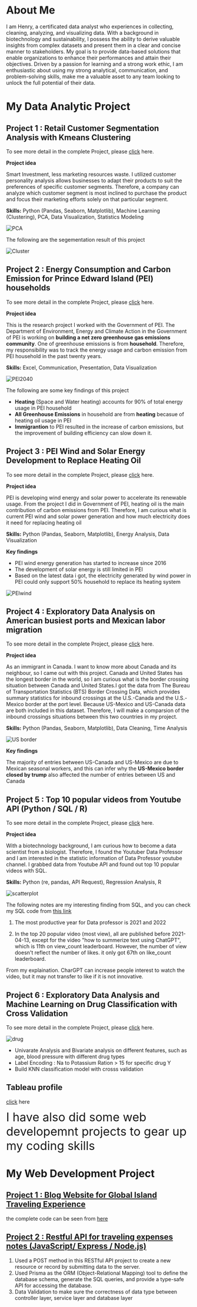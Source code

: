 # About Me
I am Henry, a certificated data analyst who experiences in collecting, cleaning, analyzing, and visualizing data. With a background in biotechnology and sustainability, I possess the ability to derive valuable insights from complex datasets and present them in a clear and concise manner to stakeholders. My goal is to provide data-based solutions that enable organizations to enhance their performances and attain their objectives.  Driven by a passion for learning and a strong work ethic, I am enthusiastic about using my strong analytical, communication, and problem-solving skills, make me a valuable asset to any team looking to unlock the full potential of their data.

# My Data Analytic Project

## Project 1 : Retail Customer Segmentation Analysis with Kmeans Clustering

To see more detail in the complete Project, please [click]([https://hackmd.io/@WY7WYsMqTwyJzJLs_SoHcQ/rkMAx2ME2](https://www.kaggle.com/code/hungenliao/retails-customer-segmentation-clustering)) here.

**Project idea**<br>

Smart Investment, less marketing resources waste. I utilized customer personality analysis allows businesses to adapt their products to suit the preferences of specific customer segments. Therefore, a company can analyze which customer segment is most inclined to purchase the product and focus their marketing efforts solely on that particular segment.

**Skills:** Python (Pandas, Seaborn, Matplotlib), Machine Learning (Clustering), PCA, Data Visualization, Statistics Modeling<br>

![PCA](pca.png)

The following are the segementation result of this project

![Cluster](cluster.png)

## Project 2 : Energy Consumption and Carbon Emission for Prince Edward Island (PEI) households

To see more detail in the complete Project, please [click](https://hackmd.io/@WY7WYsMqTwyJzJLs_SoHcQ/rkMAx2ME2) here.


**Project idea**<br>

This is the research project I worked with the Government of PEI. The Department of Environment, Energy and Climate Action in the Government of PEI is working on **building a net zero greenhouse gas emissions community**. One of greenhouse emissions is from **household**. Therefore, my responsibility was to track the energy usage and carbon emission from PEI household in the past twenty years.

**Skills:** Excel, Communication, Presentation, Data Visualization<br>

![PEI2040](pei2040.jpg)

The following are some key findings of this project

* **Heating** (Space and Water heating) accounts for 90% of total energy usage in PEI household
* **All Greenhouse Emissions** in household are from **heating** becasue of heating oil usage in PEI
* **Immigrantion** to PEI resulted in the increase of carbon emissions, but the improvement of building efficiency can slow down it.


## Project 3 : PEI Wind and Solar Energy Development to Replace Heating Oil

To see more detail in the complete Project, please [click](https://github.com/Liao993/PEI_RenewableEnergy.git) here.

**Project idea**<br>

PEI is developing wind energy and solar power to accelerate its renewable usage. From the project I did in Government of PEI, heating oil is the main contribution of carbon emissions from PEI. Therefore, I am curious what is current PEI wind  and solar power generation and how much electricity does it need for replacing heating oil

**Skills:** Python (Pandas, Seaborn, Matplotlib), Energy Analysis, Data Visualization<br>

**Key findings**<br>

* PEI wind energy generation has started to increase since 2016 
* The development of solar energy is still limited in PEI
* Based on the latest data i got, the electricity generated by wind power in PEI could only support 50% household to replace its heating system


![PEIwind](wind.png)


## Project 4 : Exploratory Data Analysis on American busiest ports and Mexican labor migration

To see more detail in the complete Project, please [click](https://www.kaggle.com/code/hungenliao/american-busiest-ports-and-mexican-labor-migration) here.

**Project idea**<br>

As an immigrant in Canada. I want to know more about Canada and its neighbour, so I came out with this project. Canada and United States has the longest border in the world, so I am curious what is the border crossing situation between Canada and United States.I got the data from The Bureau of Transportation Statistics (BTS) Border Crossing Data, which provides summary statistics for inbound crossings at the U.S.-Canada and the U.S.-Mexico border at the port level. Because US-Mexico and US-Canada data are both included in this dataset. Therefore, I will make a comparsion of the inbound crossings situations between this two countries in  my project.

**Skills:** Python (Pandas, Seaborn, Matplotlib), Data Cleaning, Time Analysis<br>

![US border](border.png)

**Key findings**<br>

The majority of entries between US-Canada and US-Mexico are due to Mexican seasonal workers, and this can infer why the **US-Mexico border closed by trump** also affected the number of entries between US and Canada



## Project 5 : Top 10 popular videos from Youtube API (Python / SQL / R)

To see more detail in the complete Project, please [click](https://colab.research.google.com/drive/1LDEiJ6CFclnHoXzq6ZAfRWXEmyll_e-x?usp=sharing) here.


**Project idea**<br>

With a biotechnology background, I am curious how to become a data scientist from a biologist. Therefore, I found the Youtuber Data Professor and I am interested in the statistic information of Data Professor youtube channel. I grabbed data from Youtube API and found out top 10 popular videos with SQL.

**Skills:** Python (re, pandas, API Request), Regression Analysis, R<br>

![scatterplot](Scatterplot.png)

The following notes are my interesting finding from SQL, and you can check my SQL code from [this link](https://hackmd.io/@WY7WYsMqTwyJzJLs_SoHcQ/HkDmsoLNh)

1. The most productive year for Data professor is 2021 and 2022

2. In the top 20 popular video (most view), all are published before 2021-04-13, except for the video "how to summerize text using ChatGPT", which is 11th on view_count leaderboard. However, the number of view doesn't reflect the number of likes. it only got 67th on like_count leaderboard.

From my explaination. CharGPT can increase people interest to watch the video, but it may not transfer to like if it is not innovative.

## Project 6 : Exploratory Data Analysis and Machine Learning on Drug Classification with Cross Validation

To see more detail in the complete Project, please [click](https://www.kaggle.com/code/hungenliao/drugs-classification-eda-ml-knn-rf) here.

![drug](drug.png)

 - Univarate Analysis and Bivariate analysis on different features, such as age, blood pressure with different drug types
 - Label Encoding : Na to Potassium Ration > 15  for specific drug Y
 - Build KNN classification model with crosss validation

## Tableau profile
[click](https://public.tableau.com/app/profile/hungen.liao) here

<font size= 6>I have also did some web developemnt projects to gear up my coding skills</font>


# My Web Development Project
## [Project 1 : Blog Website for Global Island Traveling Experience](https://liao993.github.io/home.html)

the complete code can be seen from [here](https://github.com/Liao993/Liao993.github.io.git)


## [Project 2 : Restful API for traveling expenses notes (JavaScript/ Express / Node.js)](https://github.com/Liao993/travel-expense-restfulapi/tree/master)
1. Used a POST method in this RESTful API project to create a new resource or record by submitting data to the server.
2. Used Prisma as the ORM (Object-Relational Mapping) tool to define the database schema, generate the SQL queries, and provide a type-safe API for accessing the database.
3. Data Validation to make sure the correctness of data type between controller layer, service layer and database layer
